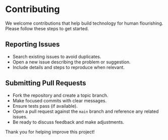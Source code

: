 # Contributing

We welcome contributions that help build technology for human flourishing. Please follow these steps to get started.

## Reporting Issues
- Search existing issues to avoid duplicates.
- Open a new issue describing the problem or suggestion.
- Include details and steps to reproduce when relevant.

## Submitting Pull Requests
- Fork the repository and create a topic branch.
- Make focused commits with clear messages.
- Ensure tests pass (if available).
- Open a pull request against the `main` branch and reference any related issues.
- Be ready to discuss feedback and make adjustments.

Thank you for helping improve this project!


